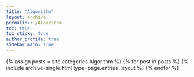 ```yaml
---
title: "Algorithm"
layout: archive
permalink: /Algorithm
toc: true
toc_sticky: true
author_profile: true
sidebar_main: true
---
```



{% assign posts = site.categories.Algorithm %}
{% for post in posts %} {% include archive-single.html type=page.entries_layout %} {% endfor %}